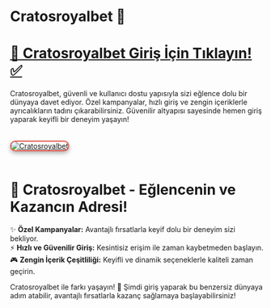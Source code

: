 # Cratosroyalbet 🎯  

# <a href="https://cutt.ly/CratosLink">💎 Cratosroyalbet Giriş İçin Tıklayın! ✅</a>  
Cratosroyalbet, güvenli ve kullanıcı dostu yapısıyla sizi eğlence dolu bir dünyaya davet ediyor. Özel kampanyalar, hızlı giriş ve zengin içeriklerle ayrıcalıkların tadını çıkarabilirsiniz. Güvenilir altyapısı sayesinde hemen giriş yaparak keyifli bir deneyim yaşayın!  

<a href="https://cutt.ly/CratosLink" title="Cratosroyalbet">  
<img src="https://i.ibb.co/BtMhhf6/g-venligiris.jpg" alt="Cratosroyalbet" style="max-width: 100%; border: 2px solid #e74c3c; border-radius: 12px; box-shadow: 0 4px 8px rgba(0,0,0,0.3); margin: 20px 0;">  
</a>  

# 🌟 Cratosroyalbet - Eğlencenin ve Kazancın Adresi!  
✨ **Özel Kampanyalar:** Avantajlı fırsatlarla keyif dolu bir deneyim sizi bekliyor.  
⚡ **Hızlı ve Güvenilir Giriş:** Kesintisiz erişim ile zaman kaybetmeden başlayın.  
🎮 **Zengin İçerik Çeşitliliği:** Keyifli ve dinamik seçeneklerle kaliteli zaman geçirin.  

Cratosroyalbet ile farkı yaşayın! 💎 Şimdi giriş yaparak bu benzersiz dünyaya adım atabilir, avantajlı fırsatlarla kazanç sağlamaya başlayabilirsiniz!  
